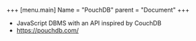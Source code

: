 +++
[menu.main]
Name = "PouchDB"
parent = "Document"
+++

- JavaScript DBMS with an API inspired by CouchDB
- https://pouchdb.com/